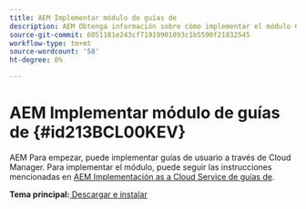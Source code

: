 ```yaml
---
title: AEM Implementar módulo de guías de
description: AEM Obtenga información sobre cómo implementar el módulo Guías de
source-git-commit: 6051181e243cf71919901093c1b5590f21832545
workflow-type: tm+mt
source-wordcount: '58'
ht-degree: 0%

---
```



# AEM Implementar módulo de guías de {#id213BCL00KEV}

AEM Para empezar, puede implementar guías de usuario a través de Cloud Manager. Para implementar el módulo, puede seguir las instrucciones mencionadas en [AEM Implementación as a Cloud Service de guías de](https://experienceleague.adobe.com/docs/experience-manager-xml-documentation-learn/tutorials/release-info/release-notes/cloud-release-notes/deploy-xml-on-aemaacs.html).

**Tema principal:**[ Descargar e instalar](download-install.md)

